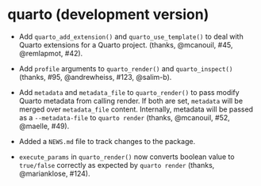 # quarto (development version)

* Add `quarto_add_extension()` and `quarto_use_template()` to deal with Quarto extensions for a Quarto project. (thanks, @mcanouil, #45, @remlapmot, #42).

* Add `profile` arguments to `quarto_render()` and `quarto_inspect()` (thanks, #95, @andrewheiss, #123, @salim-b).

* Add `metadata` and `metadata_file` to `quarto_render()` to pass modify Quarto metadata from calling render. If both are set, `metadata` will be merged over `metadata_file` content. Internally, metadata will be passed as a `--metadata-file` to `quarto render` (thanks, @mcanouil, #52, @maelle, #49).

* Added a `NEWS.md` file to track changes to the package.

* `execute_params` in `quarto_render()` now converts boolean value to `true/false` correctly as expected by `quarto render` (thanks, @marianklose, #124).
